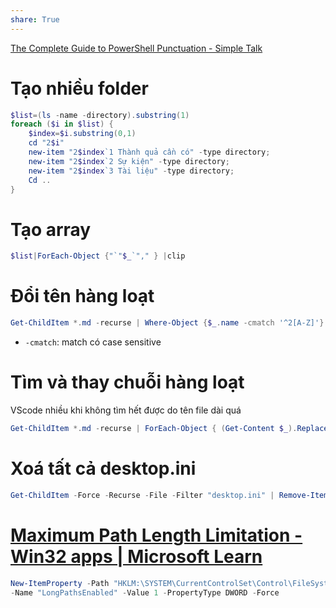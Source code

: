 ```yaml
---  
share: True  
---  
```

[The Complete Guide to PowerShell Punctuation - Simple Talk](https://www.red-gate.com/simple-talk/sysadmin/powershell/the-complete-guide-to-powershell-punctuation/)  
# Tạo nhiều folder  
```PowerShell  
$list=(ls -name -directory).substring(1)  
foreach ($i in $list) {  
	$index=$i.substring(0,1)  
	cd "2$i"   
	new-item "2$index`1 Thành quả cần có" -type directory;  
	new-item "2$index`2 Sự kiện" -type directory;  
	new-item "2$index`3 Tài liệu" -type directory;  
	Cd ..  
}  
```  
# Tạo array  
```PowerShell  
$list|ForEach-Object {"`"$_`"," } |clip  
```  
# Đổi tên hàng loạt  
```PowerShell  
Get-ChildItem *.md -recurse | Where-Object {$_.name -cmatch '^2[A-Z]'}  | Rename-Item -newname { $_.name -replace '^2(.*)', '4$1'} -whatif   
```  
- `-cmatch`: match có case sensitive  
# Tìm và thay chuỗi hàng loạt  
VScode nhiều khi không tìm hết được do tên file dài quá  
```PowerShell  
Get-ChildItem *.md -recurse | ForEach-Object { (Get-Content $_).Replace('Kết quả cần có::','Thành quả cần có::') | Set-Content $_ }   
```  
# Xoá tất cả desktop.ini   
```PowerShell  
Get-ChildItem -Force -Recurse -File -Filter "desktop.ini" | Remove-Item -force  
```  
# [Maximum Path Length Limitation - Win32 apps | Microsoft Learn](https://learn.microsoft.com/en-us/windows/win32/fileio/maximum-file-path-limitation?tabs=powershell#enable-long-paths-in-windows-10-version-1607-and-later "Maximum Path Length Limitation - Win32 apps | Microsoft Learn")  
```PowerShell  
New-ItemProperty -Path "HKLM:\SYSTEM\CurrentControlSet\Control\FileSystem" `  
-Name "LongPathsEnabled" -Value 1 -PropertyType DWORD -Force  
```  
